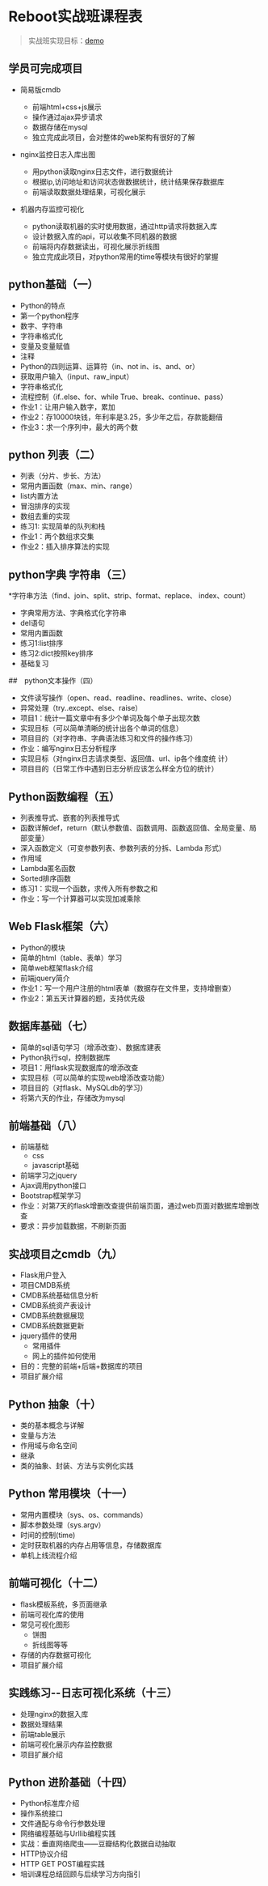 # Reboot实战班课程表

> 实战班实现目标：[demo](http://180.153.191.128/) 


## 学员可完成项目

* 简易版cmdb  
    - 前端html+css+js展示
    - 操作通过ajax异步请求
    - 数据存储在mysql
    - 独立完成此项目，会对整体的web架构有很好的了解
* nginx监控日志入库出图
    - 用python读取nginx日志文件，进行数据统计
    - 根据ip,访问地址和访问状态做数据统计，统计结果保存数据库
    - 前端读取数据处理结果，可视化展示

* 机器内存监控可视化
    - python读取机器的实时使用数据，通过http请求将数据入库
    - 设计数据入库的api，可以收集不同机器的数据
    - 前端将内存数据读出，可视化展示折线图
    - 独立完成此项目，对python常用的time等模块有很好的掌握

## python基础（一）
+ Python的特点
+ 第一个python程序
+ 数字、字符串
+ 字符串格式化
+ 变量及变量赋值
+ 注释
+ Python的四则运算、运算符（in、not in、is、and、or）
+ 获取用户输入（input、raw_input）
+ 字符串格式化
+ 流程控制（if..else、for、while True、break、continue、pass）
+ 作业1：让用户输入数字，累加
+ 作业2：存10000块钱，年利率是3.25，多少年之后，存款能翻倍
+ 作业3：求一个序列中，最大的两个数



## python 列表（二）
              
* 列表（分片、步长、方法）
* 常用内置函数（max、min、range）
* list内置方法
* 冒泡排序的实现
* 数组去重的实现
* 练习1: 实现简单的队列和栈
* 作业1：两个数组求交集
* 作业2：插入排序算法的实现



## python字典 字符串（三）

                
 *字符串方法（find、join、split、strip、format、replace、
index、count）

 * 字典常用方法、字典格式化字符串
 * del语句
 * 常用内置函数
 * 练习1:list排序
 * 练习2:dict按照key排序
 * 基础复习

##　python文本操作（四）
   
* 文件读写操作（open、read、readline、readlines、write、close）
* 异常处理（try..except、else、raise）
* 项目1：统计一篇文章中有多少个单词及每个单子出现次数
* 实现目标（可以简单清晰的统计出各个单词的信息）
* 项目目的（对字符串、字典语法练习和文件的操作练习）
* 作业：编写nginx日志分析程序
* 实现目标（对nginx日志请求类型、返回值、url、ip各个维度统
计）
* 项目目的（日常工作中遇到日志分析应该怎么样全方位的统计）


## Python函数编程（五）

* 列表推导式、嵌套的列表推导式
* 函数详解def，return（默认参数值、函数调用、函数返回值、全局变量、局部变量）
* 深入函数定义（可变参数列表、参数列表的分拆、Lambda 形式）
* 作用域
* Lambda匿名函数
* Sorted排序函数
* 练习1：实现一个函数，求传入所有参数之和
* 作业：写一个计算器可以实现加减乘除

## Web Flask框架（六）


* Python的模块
* 简单的html（table、表单）学习
* 简单web框架flask介绍
* 前端jquery简介
* 作业1：写一个用户注册的html表单（数据存在文件里，支持增删查）
* 作业2：第五天计算器的题，支持优先级 

## 数据库基础（七）

* 简单的sql语句学习（增添改查）、数据库建表
* Python执行sql，控制数据库
* 项目1：用flask实现数据库的增添改查
* 实现目标（可以简单的实现web增添改查功能）
* 项目目的（对flask、MySQLdb的学习）  
* 将第六天的作业，存储改为mysql

## 前端基础（八）


* 前端基础
    - css
    - javascript基础
* 前端学习之jquery
* Ajax调用python接口
* Bootstrap框架学习
* 作业：对第7天的flask增删改查提供前端页面，通过web页面对数据库增删改查
* 要求：异步加载数据，不刷新页面

## 实战项目之cmdb（九）

* Flask用户登入
* 项目CMDB系统
* CMDB系统基础信息分析
* CMDB系统资产表设计
* CMDB系统数据展现
* CMDB系统数据更新
* jquery插件的使用
    - 常用插件
    - 网上的插件如何使用
* 目的：完整的前端+后端+数据库的项目
* 项目扩展介绍


## Python 抽象（十）

+ 类的基本概念与详解
+ 变量与方法
+ 作用域与命名空间
+ 继承
+ 类的抽象、封装、方法与实例化实践


## Python 常用模块（十一）

* 常用内置模块（sys、os、commands）
* 脚本参数处理（sys.argv）
* 时间的控制(time)
* 定时获取机器的内存占用等信息，存储数据库
* 单机上线流程介绍


## 前端可视化（十二）
* flask模板系统，多页面继承
* 前端可视化库的使用
* 常见可视化图形
    - 饼图
    - 折线图等等
* 存储的内存数据可视化
* 项目扩展介绍

## 实践练习--日志可视化系统（十三）

* 处理nginx的数据入库
* 数据处理结果
* 前端table展示
* 前端可视化展示内存监控数据
* 项目扩展介绍


## Python 进阶基础（十四）

* Python标准库介绍
* 操作系统接口
* 文件通配与命令行参数处理
* 网络编程基础与Urllib编程实践
* 实战：垂直网络爬虫——豆瓣结构化数据自动抽取
* HTTP协议介绍
* HTTP GET POST编程实践
* 培训课程总结回顾与后续学习方向指引 
